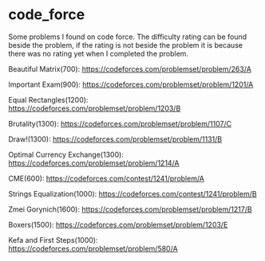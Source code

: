 # code_force
Some problems I found on code force. The difficulty rating can be found beside the problem, if the rating is not beside the problem it is because there was no rating yet when I completed the problem.

Beautiful Matrix(700): https://codeforces.com/problemset/problem/263/A

Important Exam(900): https://codeforces.com/problemset/problem/1201/A

Equal Rectangles(1200): https://codeforces.com/problemset/problem/1203/B

Brutality(1300): https://codeforces.com/problemset/problem/1107/C

Draw!(1300): https://codeforces.com/problemset/problem/1131/B

Optimal Currency Exchange(1300): https://codeforces.com/problemset/problem/1214/A

CME(600): https://codeforces.com/contest/1241/problem/A

Strings Equalization(1000): https://codeforces.com/contest/1241/problem/B

Zmei Gorynich(1600): https://codeforces.com/problemset/problem/1217/B

Boxers(1500): https://codeforces.com/problemset/problem/1203/E

Kefa and First Steps(1000): https://codeforces.com/problemset/problem/580/A
